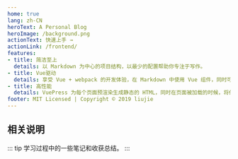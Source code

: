```yaml
---
home: true
lang: zh-CN
heroText: A Personal Blog
heroImage: /background.png
actionText: 快速上手 →
actionLink: /frontend/
features:
- title: 简洁至上
  details: 以 Markdown 为中心的项目结构，以最少的配置帮助你专注于写作。
- title: Vue驱动
  details: 享受 Vue + webpack 的开发体验，在 Markdown 中使用 Vue 组件，同时可以使用 Vue 来开发自定义主题。
- title: 高性能
  details: VuePress 为每个页面预渲染生成静态的 HTML，同时在页面被加载的时候，将作为 SPA 运行。
footer: MIT Licensed | Copyright © 2019 liujie
---
```

## 相关说明
::: tip
学习过程中的一些笔记和收获总结。
:::
